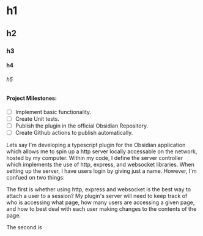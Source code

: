 # h1
## h2
### h3
#### h4
###### h5
#### Project Milestones:
- [ ] Implement basic functionality.
- [ ] Create Unit tests.
- [ ] Publish the plugin in the official Obsidian Repository.
- [ ] Create Github actions to publish automatically.

Lets say I'm developing a typescript plugin for the Obsidian application which allows me to spin up a http server locally accessable on the network, hosted by my computer. Within my code, I define the server controller which implements the use of http, express, and websocket libraries. When setting up the server, I have users login by giving just a name. However, I'm confued on two things:

The first is whether using http, express and websocket is the best way to attach a user to a session? My plugin's server will need to keep track of who is accessing what page, how many users are accessing a given  page, and how to best deal with each user making changes to the contents of the page.

The second is 